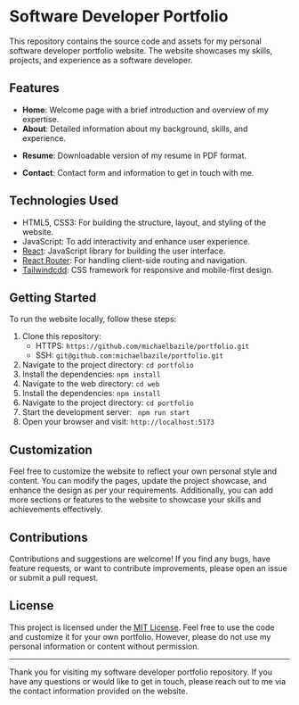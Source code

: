 # Software Developer Portfolio

This repository contains the source code and assets for my personal software developer portfolio website. The website showcases my skills, projects, and experience as a software developer.

## Features

- **Home**: Welcome page with a brief introduction and overview of my expertise.
- **About**: Detailed information about my background, skills, and experience.
<!-- - **Projects**: Showcase of my notable projects, including descriptions, technologies used, and links to live demos or repositories. -->
- **Resume**: Downloadable version of my resume in PDF format.
<!-- - **Blog**: Collection of articles or blog posts related to software development or technology. -->
- **Contact**: Contact form and information to get in touch with me.

## Technologies Used

- HTML5, CSS3: For building the structure, layout, and styling of the website.
- JavaScript: To add interactivity and enhance user experience.
- [React](https://reactjs.org/): JavaScript library for building the user interface.
- [React Router](https://reactrouter.com/): For handling client-side routing and navigation.
- [Tailwindcdd](https://tailwindcss.com): CSS framework for responsive and mobile-first design.

## Getting Started

To run the website locally, follow these steps:

1. Clone this repository:
   - HTTPS: `https://github.com/michaelbazile/portfolio.git`
   - SSH: `git@github.com:michaelbazile/portfolio.git`
2. Navigate to the project directory: `cd portfolio`
3. Install the dependencies: `npm install`
4. Navigate to the web directory: `cd web`
5. Install the dependencies: `npm install`
6. Navigate to the project directory: `cd portfolio`
7. Start the development server: ` npm run start`
8. Open your browser and visit: `http://localhost:5173`

## Customization

Feel free to customize the website to reflect your own personal style and content. You can modify the pages, update the project showcase, and enhance the design as per your requirements. Additionally, you can add more sections or features to the website to showcase your skills and achievements effectively.

## Contributions

Contributions and suggestions are welcome! If you find any bugs, have feature requests, or want to contribute improvements, please open an issue or submit a pull request.

## License

This project is licensed under the [MIT License](LICENSE). Feel free to use the code and customize it for your own portfolio. However, please do not use my personal information or content without permission.

---

Thank you for visiting my software developer portfolio repository. If you have any questions or would like to get in touch, please reach out to me via the contact information provided on the website.
